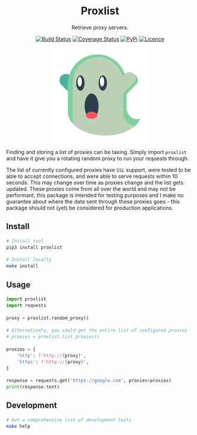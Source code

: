 <div align="center">

# Proxlist

Retrieve proxy servers.

[![Build Status](https://github.com/Justintime50/proxlist/workflows/build/badge.svg)](https://github.com/Justintime50/proxlist/actions)
[![Coverage Status](https://coveralls.io/repos/github/Justintime50/proxlist/badge.svg?branch=main)](https://coveralls.io/github/Justintime50/proxlist?branch=main)
[![PyPi](https://img.shields.io/pypi/v/proxlist)](https://pypi.org/project/proxlist)
[![Licence](https://img.shields.io/github/license/Justintime50/proxlist)](LICENSE)

<img src="https://raw.githubusercontent.com/justintime50/assets/main/src/proxlist/showcase.png" alt="Showcase">

</div>

Finding and storing a list of proxies can be taxing. Simply import `proxlist` and have it give you a rotating random proxy to run your requests through.

The list of currently configured proxies have `SSL` support, were tested to be able to accept connections, and were able to serve requests within 10 seconds. This may change over time as proxies change and the list gets updated. These proxies come from all over the world and may not be performant, this package is intended for testing purposes and I make no guarantee about where the data sent through these proxies goes - this package should not (yet) be considered for production applications.

## Install

```bash
# Install tool
pip3 install proxlist

# Install locally
make install
```

## Usage

```python
import proxlist
import requests

proxy = proxlist.random_proxy()

# Alternatively, you could get the entire list of configured proxies
# proxies = proxlist.list_proxies()

proxies = {
    'http': f'http://{proxy}',
    'https': f'http://{proxy}',
}

response = requests.get('https://google.com', proxies=proxies)
print(response.text)
```

## Development

```bash
# Get a comprehensive list of development tools
make help
```

